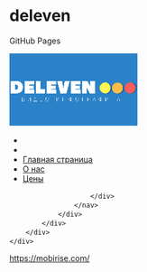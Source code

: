 # deleven
GitHub Pages
<!DOCTYPE html>
<html>
<head>
  <!-- Site made with Mobirise Website Builder v3.12.1, https://mobirise.com -->
  <meta charset="UTF-8">
  <meta http-equiv="X-UA-Compatible" content="IE=edge">
  <meta name="generator" content="Mobirise v3.12.1, mobirise.com">
  <meta name="viewport" content="width=device-width, initial-scale=1">
  <link rel="shortcut icon" href="assets/images/deleven-7-227x128.png" type="image/x-icon">
  <meta name="description" content="">
  
  <link rel="stylesheet" href="https://fonts.googleapis.com/css?family=Roboto:700,400&amp;subset=cyrillic,latin,greek,vietnamese">
  <link rel="stylesheet" href="assets/bootstrap/css/bootstrap.min.css">
  <link rel="stylesheet" href="assets/mobirise/css/style.css">
  <link rel="stylesheet" href="assets/mobirise/css/mbr-additional.css" type="text/css">
  
  
  
</head>
<body>
<section class="mbr-navbar mbr-navbar--freeze mbr-navbar--absolute mbr-navbar--sticky mbr-navbar--auto-collapse" id="ext_menu-0">
    <div class="mbr-navbar__section mbr-section">
        <div class="mbr-section__container container">
            <div class="mbr-navbar__container">
                <div class="mbr-navbar__column mbr-navbar__column--s mbr-navbar__brand">
                    <span class="mbr-navbar__brand-link mbr-brand mbr-brand--inline">
                        <span class="mbr-brand__logo"><a href="https://mobirise.com"><img src="assets/images/deleven-7-227x128.png" class="mbr-navbar__brand-img mbr-brand__img" alt="Mobirise"></a></span>
                        <span class="mbr-brand__name"><a class="mbr-brand__name text-white" href="https://mobirise.com"></a></span>
                    </span>
                </div>
                <div class="mbr-navbar__hamburger mbr-hamburger"><span class="mbr-hamburger__line"></span></div>
                <div class="mbr-navbar__column mbr-navbar__menu">
                    <nav class="mbr-navbar__menu-box mbr-navbar__menu-box--inline-right">
                        <div class="mbr-navbar__column">
                            <ul class="mbr-navbar__items mbr-navbar__items--right float-left mbr-buttons mbr-buttons--freeze mbr-buttons--right btn-decorator mbr-buttons--active mbr-buttons--only-links"><li class="mbr-navbar__item"><a class="mbr-buttons__link btn text-white" href="https://mobirise.com"></a></li> <li class="mbr-navbar__item"><a class="mbr-buttons__link btn text-white" href="index.html"></a></li> <li class="mbr-navbar__item"><a class="mbr-buttons__link btn text-white" href="index.html">Главная страница</a></li><li class="mbr-navbar__item"><a class="mbr-buttons__link btn text-white" href="page2.html">О нас</a></li><li class="mbr-navbar__item"><a class="mbr-buttons__link btn text-white" href="page1.html">Цены</a></li></ul>                            
                            
                        </div>
                    </nav>
                </div>
            </div>
        </div>
    </div>
</section>


  <section class="engine"><a rel="external" href="https://mobirise.com">https://mobirise.com/</a></section><script src="assets/web/assets/jquery/jquery.min.js"></script>
  <script src="assets/bootstrap/js/bootstrap.min.js"></script>
  <script src="assets/smooth-scroll/smooth-scroll.js"></script>
  <script src="assets/mobirise/js/script.js"></script>
  
  
</body>
</html>
